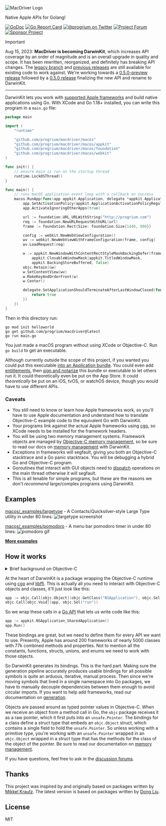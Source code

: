 <img src="https://github.com/progrium/macdriver/raw/main/macdriver.gif" alt="MacDriver Logo">

Native Apple APIs for Golang!

[![GoDoc](https://godoc.org/github.com/progrium/macdriver?status.svg)](https://pkg.go.dev/github.com/progrium/macdriver@main)
[![Go Report Card](https://goreportcard.com/badge/github.com/progrium/macdriver)](https://goreportcard.com/report/github.com/progrium/macdriver)
<a href="https://twitter.com/progrium" title="@progrium on Twitter"><img src="https://img.shields.io/badge/twitter-@progrium-55acee.svg" alt="@progrium on Twitter"></a>
<a href="https://github.com/progrium/macdriver/discussions" title="Project Forum"><img src="https://img.shields.io/badge/community-forum-ff69b4.svg" alt="Project Forum"></a>
<a href="https://github.com/sponsors/progrium" title="Sponsor Project"><img src="https://img.shields.io/static/v1?label=sponsor&message=%E2%9D%A4&logo=GitHub" alt="Sponsor Project" /></a>

> [!IMPORTANT]
> Aug 15, 2023: **MacDriver is becoming DarwinKit**, which increases API coverage by an order of magnitude and is an overall upgrade in quality and scope. It has been rewritten, reorganized, and definitely has breaking API changes. The [legacy branch](https://github.com/progrium/macdriver/tree/legacy) and [previous releases](https://github.com/progrium/macdriver/releases) are still available for existing code to work against. We're working towards a [0.5.0-preview release](https://github.com/progrium/macdriver/issues/177) followed by a [0.5.0 release](https://github.com/progrium/macdriver/milestone/4) finalizing the new API and rename to DarwinKit.

------

DarwinKit lets you work with [supported Apple frameworks](https://pkg.go.dev/github.com/progrium/macdriver/macos@main#section-directories) and build native applications using Go. With XCode and Go 1.18+ installed, you can write this program in a `main.go` file:

```go
package main

import (
	"runtime"

	"github.com/progrium/macdriver/macos"
	"github.com/progrium/macdriver/macos/appkit"
	"github.com/progrium/macdriver/macos/foundation"
	"github.com/progrium/macdriver/macos/webkit"
)

func init() {
	// ensure main is run on the startup thread
	runtime.LockOSThread()
}

func main() {
	// runs macOS application event loop with a callback on success
	macos.RunApp(func(app appkit.Application, delegate *appkit.ApplicationDelegate) {
		app.SetActivationPolicy(appkit.ApplicationActivationPolicyRegular)
		app.ActivateIgnoringOtherApps(true)

		url := foundation.URL_URLWithString("http://progrium.com")
		req := foundation.NewURLRequestWithURL(url)
		frame := foundation.Rect{Size: foundation.Size{1440, 900}}

		config := webkit.NewWebViewConfiguration()
		wv := webkit.NewWebViewWithFrameConfiguration(frame, config)
		wv.LoadRequest(req)

		w := appkit.NewWindowWithContentRectStyleMaskBackingDefer(frame,
			appkit.ClosableWindowMask|appkit.TitledWindowMask,
			appkit.BackingStoreBuffered, false)
		objc.Retain(&w)
		w.SetContentView(wv)
		w.MakeKeyAndOrderFront(w)
		w.Center()

		delegate.SetApplicationShouldTerminateAfterLastWindowClosed(func(appkit.Application) bool {
			return true
		})
	})
}

```

Then in this directory run:

```
go mod init helloworld
go get github.com/progrium/macdriver@latest
go run main.go
```

You just made a macOS program without using XCode or Objective-C. Run `go build` to get an executable. 

Although currently outside the scope of this project, if you wanted you could put this executable [into an Application bundle](https://stackoverflow.com/a/3251285). You could even add [entitlements](https://developer.apple.com/documentation/bundleresources/entitlements?language=objc), then [sign and notarize](https://developer.apple.com/support/code-signing/) this bundle or executable to let others run it. It could theoretically even be put on the App Store. It could *theoretically* be put on an iOS, tvOS, or watchOS device, though you would have to use different APIs.

### Caveats

* You still need to know or learn how Apple frameworks work, so you'll have to use Apple documentation and understand how to translate Objective-C example code to the equivalent Go with DarwinKit.
* Your programs link against the actual Apple frameworks using [cgo](https://pkg.go.dev/cmd/cgo), so XCode needs to be installed for the framework headers.
* You will be using two memory management systems. Framework objects are managed by [Objective-C memory management](https://developer.apple.com/library/archive/documentation/Cocoa/Conceptual/MemoryMgmt/Articles/MemoryMgmt.html#//apple_ref/doc/uid/10000011-SW1), so be sure to read our docs on [memory management](docs/memorymanagement.md) with DarwinKit.
* Exceptions in frameworks will segfault, giving you both an Objective-C stacktrace and a Go panic stacktrace. You will be debugging a hybrid Go and Objective-C program.
* Goroutines that interact with GUI objects need to [dispatch](https://pkg.go.dev/github.com/progrium/macdriver@main/dispatch) operations on the main thread otherwise it will segfault.
* This is all tenable for simple programs, but these are the reasons we don't *recommend* large/complex programs using DarwinKit.

## Examples
[macos/_examples/largetype](https://github.com/progrium/macdriver/blob/main/macos/_examples/largetype/main.go#L1) - A Contacts/Quicksilver-style Large Type utility in under 80 lines:
![largetype screenshot](https://github.com/progrium/macdriver/blob/main/macos/_examples/largetype/largetype.jpeg?raw=true)

[macos/_examples/pomodoro](https://github.com/progrium/macdriver/blob/main/macos/_examples/pomodoro/main.go#L1) - A menu bar pomodoro timer in under 80 lines:
![pomodoro gif](https://github.com/progrium/macdriver/blob/main/macos/_examples/pomodoro/pomodoro.gif?raw=true)

**[More examples](https://github.com/progrium/macdriver/blob/main/macos/_examples)**

## How it works

<details>
<summary>Brief background on Objective-C</summary>
	
Ever since acquiring NeXT Computer in the 90s, Apple has used [NeXTSTEP](https://en.wikipedia.org/wiki/NeXTSTEP) as the basis of their software stack, which is written in Objective-C. Unlike most systems languages with object orientation, Objective-C implements OOP as a runtime library. In fact, Objective-C is just C with the weird OOP specific syntax rewritten into C calls to [libobjc](https://developer.apple.com/documentation/objectivec/objective-c_runtime?language=objc), which is a normal C library implementing an object runtime. This runtime could be used to bring OOP to any language that can make calls to C code. It also lets you interact with objects and classes registered by other libraries, such as the Apple frameworks. 

</details>

At the heart of DarwinKit is a package wrapping the Objective-C runtime using [cgo](https://pkg.go.dev/cmd/cgo) and [libffi](https://github.com/libffi/libffi). This is actually all you need to interact with Objective-C objects and classes, it'll just look like this:

```go
app := objc.Call[objc.Object](objc.GetClass("NSApplication"), objc.Sel("sharedApplication"))
objc.Call[objc.Void](app, objc.Sel("run"))
```

So we wrap these calls in a [Go API](docs/bindings.md) that lets us write code like this:

```go
app := appkit.NSApplication_SharedApplication()
app.Run()
```

These bindings are great, but we need to define them for every API we want to use. Presently,
Apple has around 200 frameworks of nearly 5000 classes with 77k combined methods and properties. Not to 
mention all the constants, functions, structs, unions, and enums we need to work with those objects.

So DarwinKit generates its bindings. This is the hard part. Making sure the generation pipeline accurately produces usable bindings for all possible symbols is quite an arduous, iterative, manual process. Then since we're moving symbols that lived in a single namespace into Go packages, we have to manually decouple dependencies between them enough to avoid circular imports. If you want to help add frameworks, read our documentation on [generation](docs/generation.md).

Objects are passed around as typed pointer values in Objective-C. When we receive an object from a method
call in Go, the `objc` package receives it as a raw pointer, which it first puts into an `unsafe.Pointer`. The
bindings for a class define a struct type that embeds an `objc.Object` struct, which contains a single
field to hold the `unsafe.Pointer`. So unless working with a primitive type, you're working with an `unsafe.Pointer` wrapped in an `objc.Object` wrapped in a struct type that has the methods for the class of the object of the pointer. Be sure to read our documentation on [memory management](docs/memorymanagement.md).

If you have questions, feel free to ask in the [discussion forums](https://github.com/progrium/macdriver/discussions).

## Thanks

This project was inspired by and originally based on packages written by [Mikkel Krautz](https://github.com/mkrautz). The latest version is based on packages written by [Dong Liu](https://github.com/hsiafan).

## License

MIT

